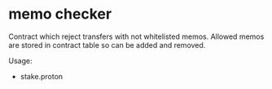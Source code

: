 # memo checker

Contract which reject transfers with not whitelisted memos.
Allowed memos are stored in contract table so can be added and removed.

Usage:
 - stake.proton
